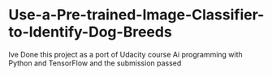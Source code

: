 # Use-a-Pre-trained-Image-Classifier-to-Identify-Dog-Breeds
Ive Done this project as a port of Udacity course Ai programming with Python and  TensorFlow
and the submission passed 
